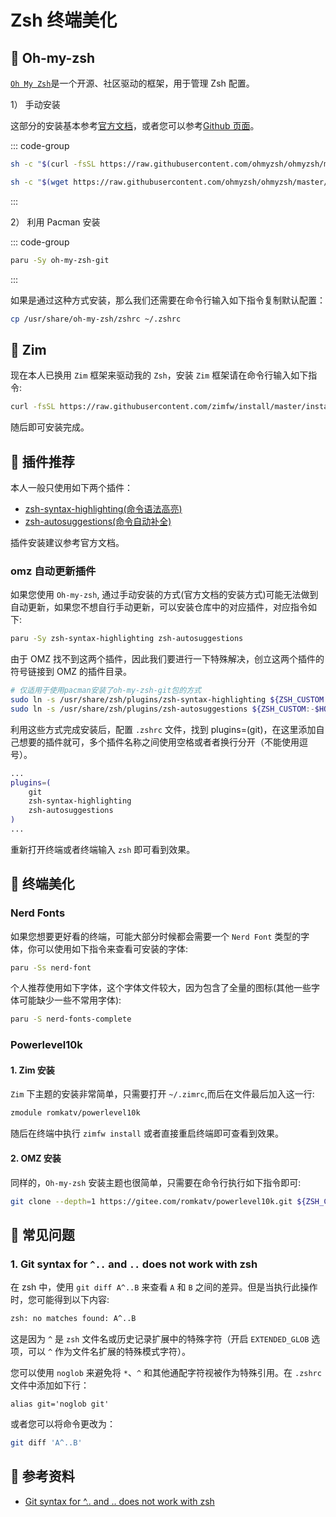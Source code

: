 # Zsh 终端美化

##  Oh-my-zsh

[`Oh My Zsh`](https://github.com/ohmyzsh/ohmyzsh)是一个开源、社区驱动的框架，用于管理 Zsh 配置。

1） 手动安装

这部分的安装基本参考[官方文档](https://ohmyz.sh/#install)，或者您可以参考[Github 页面](https://github.com/ohmyzsh/ohmyzsh/wiki)。

::: code-group

```sh [通过 curl 安装 OMZ]
sh -c "$(curl -fsSL https://raw.githubusercontent.com/ohmyzsh/ohmyzsh/master/tools/install.sh)"
```

```sh [通过 wget 安装 OMZ]
sh -c "$(wget https://raw.githubusercontent.com/ohmyzsh/ohmyzsh/master/tools/install.sh -O -)"
```

:::

2） 利用 Pacman 安装

::: code-group

```bash [Paru]
paru -Sy oh-my-zsh-git
```

:::

如果是通过这种方式安装，那么我们还需要在命令行输入如下指令复制默认配置：

```BASH
cp /usr/share/oh-my-zsh/zshrc ~/.zshrc
```

##  Zim

现在本人已换用 `Zim` 框架来驱动我的 `Zsh`，安装 `Zim` 框架请在命令行输入如下指令:

```sh
curl -fsSL https://raw.githubusercontent.com/zimfw/install/master/install.zsh | zsh
```

随后即可安装完成。

##  插件推荐

本人一般只使用如下两个插件：

- [zsh-syntax-highlighting(命令语法高亮)](https://github.com/zsh-users/zsh-syntax-highlighting)
- [zsh-autosuggestions(命令自动补全)](https://github.com/zsh-users/zsh-autosuggestions)

插件安装建议参考官方文档。

### omz 自动更新插件

如果您使用 `Oh-my-zsh`, 通过手动安装的方式(官方文档的安装方式)可能无法做到自动更新，如果您不想自行手动更新，可以安装仓库中的对应插件，对应指令如下:

```bash
paru -Sy zsh-syntax-highlighting zsh-autosuggestions
```

由于 OMZ 找不到这两个插件，因此我们要进行一下特殊解决，创立这两个插件的符号链接到 OMZ 的插件目录。

```sh
# 仅适用于使用pacman安装了oh-my-zsh-git包的方式
sudo ln -s /usr/share/zsh/plugins/zsh-syntax-highlighting ${ZSH_CUSTOM:-$HOME/.oh-my-zsh/custom}/plugins/
sudo ln -s /usr/share/zsh/plugins/zsh-autosuggestions ${ZSH_CUSTOM:-$HOME/.oh-my-zsh/custom}/plugins/
```

利用这些方式完成安装后，配置 `.zshrc` 文件，找到 plugins=(git)，在这里添加自己想要的插件就可，多个插件名称之间使用空格或者者换行分开（不能使用逗号）。

```sh
...
plugins=(
    git
    zsh-syntax-highlighting
    zsh-autosuggestions
)
...
```

重新打开终端或者终端输入 `zsh` 即可看到效果。

## 󱚥 终端美化

### Nerd Fonts

如果您想要更好看的终端，可能大部分时候都会需要一个 `Nerd Font` 类型的字体，你可以使用如下指令来查看可安装的字体:

```sh
paru -Ss nerd-font
```

个人推荐使用如下字体，这个字体文件较大，因为包含了全量的图标(其他一些字体可能缺少一些不常用字体):

```sh
paru -S nerd-fonts-complete
```

### Powerlevel10k

#### 1. Zim 安装

`Zim` 下主题的安装非常简单，只需要打开 `~/.zimrc`,而后在文件最后加入这一行:

```sh
zmodule romkatv/powerlevel10k
```

随后在终端中执行 `zimfw install` 或者直接重启终端即可查看到效果。

#### 2. OMZ 安装

同样的，`Oh-my-zsh` 安装主题也很简单，只需要在命令行执行如下指令即可:

```sh
git clone --depth=1 https://gitee.com/romkatv/powerlevel10k.git ${ZSH_CUSTOM:-$HOME/.oh-my-zsh/custom}/themes/powerlevel10k
```

##  常见问题

### 1. Git syntax for `^..` and `..` does not work with zsh

在 zsh 中，使用 `git diff A^..B` 来查看 `A` 和 `B` 之间的差异。但是当执行此操作时，您可能得到以下内容:

```sh
zsh: no matches found: A^..B
```

这是因为 `^` 是 `zsh` 文件名或历史记录扩展中的特殊字符（开启 `EXTENDED_GLOB` 选项，可以 `^` 作为文件名扩展的特殊模式字符）。

您可以使用 `noglob` 来避免将 `*`、`^` 和其他通配字符视被作为特殊引用。在 `.zshrc` 文件中添加如下行：

```
alias git='noglob git'
```

或者您可以将命令更改为：

```sh
git diff 'A^..B'
```

##  参考资料

- [Git syntax for ^.. and .. does not work with zsh](https://github.com/ohmyzsh/ohmyzsh/issues/4398)